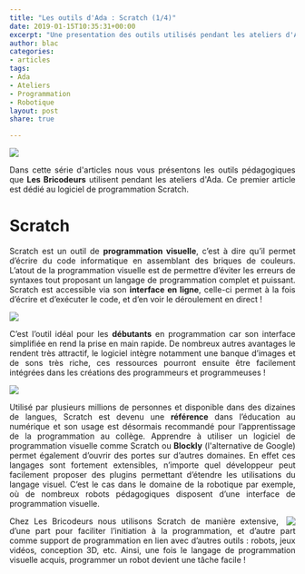 ```yaml
---
title: "Les outils d'Ada : Scratch (1/4)"
date: 2019-01-15T10:35:31+00:00
excerpt: "Une presentation des outils utilisés pendant les ateliers d'Ada !"
author: blac
categories:
- articles
tags:
- Ada
- Ateliers
- Programmation
- Robotique
layout: post
share: true

---
```

<style type="text/css">

p{
  text-align: justify;
}

.c_img{
  display: block;
  margin-left: auto;
  margin-right: auto;
}

.r_img{
  float: right;
  margin-left: 1em;
}

.clearfix::after{
  content: "";
  clear: both;
  display: table;
}

</style>

<img class="c_img" src="{{ site.url }}/images/outils_ada/banniere.png">

Dans cette série d'articles nous vous présentons les outils pédagogiques que **Les Bricodeurs** utilisent pendant les ateliers d'Ada. Ce premier article est dédié au logiciel de programmation Scratch.

# Scratch

Scratch est un outil de **programmation visuelle**, c’est à dire qu’il permet d’écrire du code informatique en assemblant des briques de couleurs. L’atout de la programmation visuelle est de permettre d’éviter les erreurs de syntaxes tout proposant un langage de programmation complet et puissant. Scratch est accessible via son **interface en ligne**, celle-ci permet à la fois d’écrire et d’exécuter le code, et d’en voir le déroulement en direct !

<img class="c_img" src="{{ site.url }}/images/outils_ada/scr_blocks.png">

C’est l’outil idéal pour les **débutants** en programmation car son interface simplifiée en rend la prise en main rapide. De nombreux autres avantages le rendent très attractif, le logiciel intègre notamment une banque d’images et de sons très riche, ces ressources pourront ensuite être facilement intégrées dans les créations des programmeurs et programmeuses !

<img src="{{ site.url }}/images/outils_ada/scr_example.gif">

Utilisé par plusieurs millions de personnes et disponible dans des dizaines de langues, Scratch est devenu une **référence** dans l’éducation au numérique et son usage est désormais recommandé pour l’apprentissage de la programmation au collège. Apprendre à utiliser un logiciel de programmation visuelle comme Scratch ou **Blockly** (l'alternative de Google) permet également d’ouvrir des portes sur d’autres domaines. En effet ces langages sont fortement extensibles, n’importe quel développeur peut facilement proposer des plugins permettant d’étendre les utilisations du langage visuel. C’est le cas dans le domaine de la robotique par exemple, où de nombreux robots pédagogiques disposent d’une interface de programmation visuelle.

<div class="clearfix">
  
  <a href="https://scratch.mit.edu/projects/277633102/"><img class="r_img" src="{{ site.url }}/images/outils_ada/scr_rpg.gif"></a>
  <p>Chez Les Bricodeurs nous utilisons Scratch de manière extensive, d’une part pour faciliter l’initiation à la programmation, et d’autre part comme support de programmation en lien avec d’autres outils : robots, jeux vidéos, conception 3D, etc. Ainsi, une fois le langage de programmation visuelle acquis, programmer un robot devient une tâche facile !</p>

</div>
